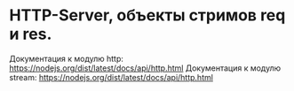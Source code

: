 # HTTP-Server, объекты стримов req и res.

Документация к модулю http: https://nodejs.org/dist/latest/docs/api/http.html
Документация к модулю stream: https://nodejs.org/dist/latest/docs/api/http.html
